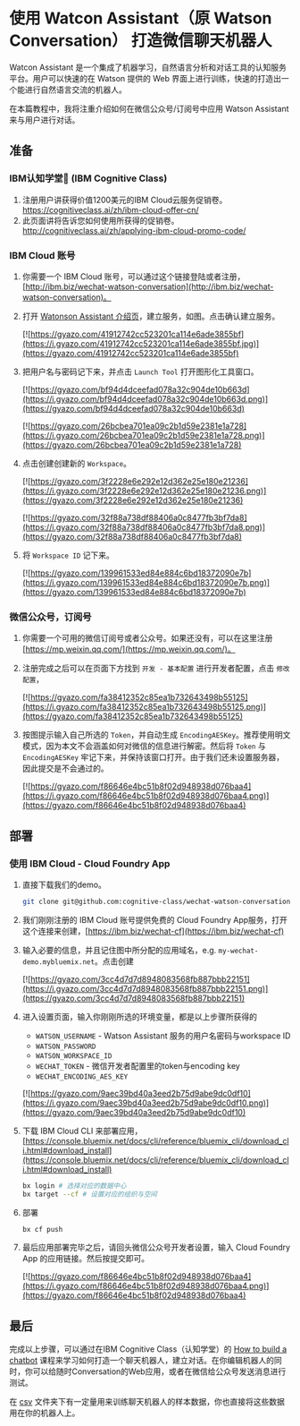 # 使用 Watcon Assistant（原 Watson Conversation） 打造微信聊天机器人

Watcon Assistant 是一个集成了机器学习，自然语言分析和对话工具的认知服务平台。用户可以快速的在 Watson 提供的 Web 界面上进行训练，快速的打造出一个能进行自然语言交流的机器人。

在本篇教程中，我将注重介绍如何在微信公众号/订阅号中应用 Watson Assistant 来与用户进行对话。

## 准备

### IBM认知学堂 (IBM Cognitive Class)
1. 注册用户讲获得价值1200美元的IBM Cloud云服务促销卷。https://cognitiveclass.ai/zh/ibm-cloud-offer-cn/
2. 此页面讲将告诉您如何使用所获得的促销卷。http://cognitiveclass.ai/zh/applying-ibm-cloud-promo-code/

### IBM Cloud 账号
1. 你需要一个 IBM Cloud 账号，可以通过这个链接登陆或者注册，[http://ibm.biz/wechat-watson-conversation](http://ibm.biz/wechat-watson-conversation)。

2. 打开 [Watonson Assistant 介绍页](http://ibm.biz/wechat-watson-conversation)，建立服务，如图。点击确认建立服务。

    [![https://gyazo.com/41912742cc523201ca114e6ade3855bf](https://i.gyazo.com/41912742cc523201ca114e6ade3855bf.jpg)](https://gyazo.com/41912742cc523201ca114e6ade3855bf)

3. 把用户名与密码记下来，并点击 `Launch Tool` 打开图形化工具窗口。

    [![https://gyazo.com/bf94d4dceefad078a32c904de10b663d](https://i.gyazo.com/bf94d4dceefad078a32c904de10b663d.png)](https://gyazo.com/bf94d4dceefad078a32c904de10b663d)

    [![https://gyazo.com/26bcbea701ea09c2b1d59e2381e1a728](https://i.gyazo.com/26bcbea701ea09c2b1d59e2381e1a728.png)](https://gyazo.com/26bcbea701ea09c2b1d59e2381e1a728)

4. 点击创建创建新的 `Workspace`。

    [![https://gyazo.com/3f2228e6e292e12d362e25e180e21236](https://i.gyazo.com/3f2228e6e292e12d362e25e180e21236.png)](https://gyazo.com/3f2228e6e292e12d362e25e180e21236)

    [![https://gyazo.com/32f88a738df88406a0c8477fb3bf7da8](https://i.gyazo.com/32f88a738df88406a0c8477fb3bf7da8.png)](https://gyazo.com/32f88a738df88406a0c8477fb3bf7da8)

5. 将 `Workspace ID` 记下来。

    [![https://gyazo.com/139961533ed84e884c6bd18372090e7b](https://i.gyazo.com/139961533ed84e884c6bd18372090e7b.png)](https://gyazo.com/139961533ed84e884c6bd18372090e7b)


### 微信公众号，订阅号
1. 你需要一个可用的微信订阅号或者公众号。如果还没有，可以在这里注册 [https://mp.weixin.qq.com/](https://mp.weixin.qq.com/)。

2. 注册完成之后可以在页面下方找到 `开发 - 基本配置` 进行开发者配置，点击 `修改配置`，

    [![https://gyazo.com/fa38412352c85ea1b732643498b55125](https://i.gyazo.com/fa38412352c85ea1b732643498b55125.png)](https://gyazo.com/fa38412352c85ea1b732643498b55125)

3. 按图提示输入自己所选的 `Token`，并自动生成 `EncodingAESKey`。推荐使用明文模式，因为本文不会涵盖如何对微信的信息进行解密。然后将 `Token` 与 `EncodingAESKey` 牢记下来，并保持该窗口打开。由于我们还未设置服务器，因此提交是不会通过的。

    [![https://gyazo.com/f86646e4bc51b8f02d948938d076baa4](https://i.gyazo.com/f86646e4bc51b8f02d948938d076baa4.png)](https://gyazo.com/f86646e4bc51b8f02d948938d076baa4)


## 部署

### 使用 IBM Cloud - Cloud Foundry App
1. 直接下载我们的demo。
    ```bash
    git clone git@github.com:cognitive-class/wechat-watson-conversation.git
    ```

2. 我们刚刚注册的 IBM Cloud 账号提供免费的 Cloud Foundry App服务，打开这个连接来创建，[https://ibm.biz/wechat-cf](https://ibm.biz/wechat-cf)

3. 输入必要的信息，并且记住图中所分配的应用域名，e.g. `my-wechat-demo.mybluemix.net`。点击创建

    [![https://gyazo.com/3cc4d7d7d8948083568fb887bbb22151](https://i.gyazo.com/3cc4d7d7d8948083568fb887bbb22151.png)](https://gyazo.com/3cc4d7d7d8948083568fb887bbb22151)

4. 进入设置页面，输入你刚刚所选的环境变量，都是以上步骤所获得的
    - `WATSON_USERNAME` - Watson Assistant 服务的用户名密码与workspace ID
    - `WATSON_PASSWORD`
    - `WATSON_WORKSPACE_ID`
    - `WECHAT_TOKEN` - 微信开发者配置里的token与encoding key
    - `WECHAT_ENCODING_AES_KEY`

    [![https://gyazo.com/9aec39bd40a3eed2b75d9abe9dc0df10](https://i.gyazo.com/9aec39bd40a3eed2b75d9abe9dc0df10.png)](https://gyazo.com/9aec39bd40a3eed2b75d9abe9dc0df10)

5. 下载 IBM Cloud CLI 来部署应用，[https://console.bluemix.net/docs/cli/reference/bluemix_cli/download_cli.html#download_install](https://console.bluemix.net/docs/cli/reference/bluemix_cli/download_cli.html#download_install)

    ```bash
    bx login # 选择对应的数据中心
    bx target --cf # 设置对应的组织与空间
    ```
6. 部署

    ```bash
    bx cf push
    ```

7. 最后应用部署完毕之后，请回头微信公众号开发者设置，输入 Cloud Foundry App 的应用链接。然后按提交即可。

    [![https://gyazo.com/f86646e4bc51b8f02d948938d076baa4](https://i.gyazo.com/f86646e4bc51b8f02d948938d076baa4.png)](https://gyazo.com/f86646e4bc51b8f02d948938d076baa4)

## 最后

完成以上步骤，可以通过在IBM Cognitive Class（认知学堂）的 [How to build a chatbot](https://cognitiveclass.ai/courses/how-to-build-a-chatbot/) 课程来学习如何打造一个聊天机器人，建立对话。在你编辑机器人的同时，你可以给随时Conversation的Web应用，或者在微信给公众号发送消息进行测试。

在 [csv](/csv) 文件夹下有一定量用来训练聊天机器人的样本数据，你也直接将这些数据用在你的机器人上。
